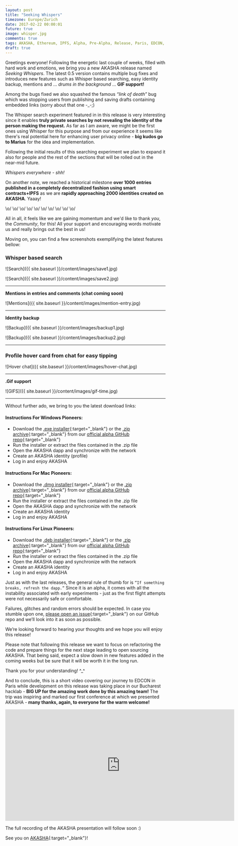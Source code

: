 ```yaml
---
layout: post
title: "Seeking Whispers"
timezone: Europe/Zurich
date: 2017-02-22 00:00:01
future: true
image: whisper.jpg
comments: true
tags: AKASHA, Ethereum, IPFS, Alpha, Pre-Alpha, Release, Paris, EDCON, Conference
draft: true
---
```


Greetings everyone! Following the energetic last couple of weeks, filled with hard work and emotions, we bring you a new AKASHA release named *Seeking Whispers*. The latest 0.5 version contains multiple bug fixes and introduces new features such as Whisper based searching, easy identity backup, mentions and … *drums in the background* … **GIF support!**

Among the bugs fixed we also squashed the famous *“link of death”* bug which was stopping users from publishing and saving drafts containing embedded links (sorry about that one -_-;)

The Whisper search experiment featured in in this release is very interesting since it enables **truly private searches by not revealing the identity of the person making the request.** As far as I am aware, we might be the first ones using Whisper for this purpose and from our experience it seems like there's real potential here for enhancing user privacy online - **big kudos go to Marius** for the idea and implementation. 

Following the initial results of this searching experiment we plan to expand it also for people and the rest of the sections that will be rolled out in the near-mid future. 

*Whispers everywhere - shh!*

On another note, we reached a historical milestone **over 1000 entries published in a completely decentralized fashion using smart contracts+IPFS** as we are **rapidly approaching 2000 identities created on AKASHA**. Yaaay! 

\o/ \o/ \o/ \o/ \o/ \o/ \o/ \o/ \o/ \o/

All in all, it feels like we are gaining momentum and we'd like to thank *you*, the *Community*, for this! All your support and encouraging words motivate us and really brings out the best in us!

Moving on, you can find a few screenshots exemplifying the latest features bellow:

### Whisper based search

![Search]({{ site.baseurl }}/content/images/save1.jpg)

![Search]({{ site.baseurl }}/content/images/save2.jpg)

--------

**Mentions in entries and comments (chat coming soon)**

![Mentions]({{ site.baseurl }}/content/images/mention-entry.jpg)


--------

**Identity backup**


![Backup]({{ site.baseurl }}/content/images/backup1.jpg)

![Backup]({{ site.baseurl }}/content/images/backup2.jpg)

--------

### Profile hover card from chat for easy tipping

![Hover chat]({{ site.baseurl }}/content/images/hover-chat.jpg)

--------

**.Gif support**

![GIFS]({{ site.baseurl }}/content/images/gif-time.jpg)

---------

Without further ado, we bring to you the latest download links:

#### Instructions For Windows Pioneers:

* Download the [.exe installer](https://github.com/AkashaProject/Alpha/releases/download/0.5.0/AKASHA-win-x64-0.5.0.exe){:target="_blank"} or the [.zip archive](https://github.com/AkashaProject/Alpha/releases/download/0.5.0/AKASHA-win-x64-0.5.0.zip){:target="_blank"} from our [official alpha GitHub repo](https://github.com/AkashaProject/Alpha/releases/tag/0.5.0){:target="_blank"}
*	Run the installer or extract the files contained in the .zip file
*	Open the AKASHA dapp and synchronize with the network
*	Create an AKASHA identity (profile)
*	Log in and enjoy AKASHA

#### Instructions For Mac Pioneers:

*	Download the [.dmg installer](https://github.com/AkashaProject/Alpha/releases/download/0.5.0/AKASHA-macosx-0.5.0.dmg){:target="_blank"} or the [.zip archive](https://github.com/AkashaProject/Alpha/releases/download/0.5.0/AKASHA-macosx-0.5.0.zip){:target="_blank"} from our [official alpha GitHub repo](https://github.com/AkashaProject/Alpha/releases/tag/0.5.0){:target="_blank"}
*	Run the installer or extract the files contained in the .zip file
*	Open the AKASHA dapp and synchronize with the network
*	Create an AKASHA identity
*	Log in and enjoy AKASHA

#### Instructions For Linux Pioneers:

*	Download the [.deb installer](https://github.com/AkashaProject/Alpha/releases/download/0.5.0/AKASHA-linux-x64-0.5.0.deb){:target="_blank"} or the [.zip archive](https://github.com/AkashaProject/Alpha/releases/download/0.5.0/AKASHA-linux-x64-0.5.0.zip){:target="_blank"} from our [official alpha GitHub repo](https://github.com/AkashaProject/Alpha/releases/tag/0.5.0){:target="_blank"}
*	Run the installer or extract the files contained in the .zip file
*	Open the AKASHA dapp and synchronize with the network
*	Create an AKASHA identity
*	Log in and enjoy AKASHA


Just as with the last releases, the general rule of thumb for is `“If something breaks, refresh the dapp.”` Since it is an alpha, it comes with all the instability associated with early experiments - just as the first flight attempts were not necessarily safe or comfortable. 

Failures, glitches and random errors should be expected. In case you stumble upon one, [please open an issue](https://github.com/AkashaProject/Alpha/issues){:target="_blank"} on our GitHub repo and we’ll look into it as soon as possible. 

We’re looking forward to hearing your thoughts and we hope you will enjoy this release!

Please note that following this release we want to focus on refactoring the code and prepare things for the next stage leading to open sourcing AKASHA. That being said, expect a slow down in new features added in the coming weeks but be sure that it will  be worth it in the long run.

Thank you for your understanding! ^_^

And to conclude, this is a short video covering our journey to EDCON in Paris while development on this release was taking place in our Bucharest hacklab - **BIG UP for the amazing work done by this amazing team!** The trip was inspiring and marked our first conference at which we presented AKASHA - **many thanks, again, to everyone for the warm welcome!** 

<iframe width="720" height="350" src="https://www.youtube.com/embed/EL26iitQ8gM" frameborder="0" allowfullscreen></iframe>

The full recording of the AKASHA presentation will follow soon :)

See you on [AKASHA](http://akasha.world/){:target="_blank"}!
